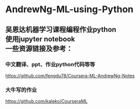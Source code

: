 AndrewNg-ML-using-Python
====
吴恩达机器学习课程编程作业python   
使用jupyter notebook      
一些资源链接及参考：
----
### 中文翻译、ppt、作业python代码等等
https://github.com/fengdu78/Coursera-ML-AndrewNg-Notes
### 大牛写的作业
https://github.com/kaleko/CourseraML

